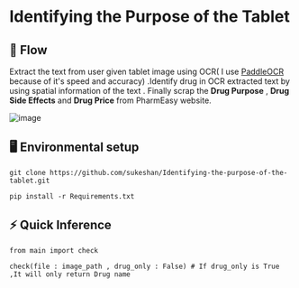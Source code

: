 # Identifying the Purpose of the Tablet

## 🔁 Flow 
  Extract the text from user given tablet image using OCR( I use  <a href="https://github.com/PaddlePaddle/PaddleOCR" target="_blank">PaddleOCR</a> because of it's speed and accuracy) .Identify drug in OCR extracted text by using spatial information of the text . Finally scrap the **Drug Purpose** , **Drug Side Effects** and **Drug Price** from PharmEasy website.  
 
 
![image](https://user-images.githubusercontent.com/48553042/201034390-2a36fdf3-f949-4db2-8831-716cf8b442af.png)


## 	🖥️ Environmental setup

    git clone https://github.com/sukeshan/Identifying-the-purpose-of-the-tablet.git
    
    pip install -r Requirements.txt
  
 ## ⚡ Quick Inference
 
    from main import check
 
    check(file : image_path , drug_only : False) # If drug_only is True ,It will only return Drug name
  
  
